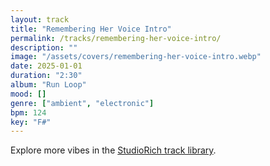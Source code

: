 ```yaml
---
layout: track
title: "Remembering Her Voice Intro"
permalink: /tracks/remembering-her-voice-intro/
description: ""
image: "/assets/covers/remembering-her-voice-intro.webp"
date: 2025-01-01
duration: "2:30"
album: "Run Loop"
mood: []
genre: ["ambient", "electronic"]
bpm: 124
key: "F#"
---
```


Explore more vibes in the [StudioRich track library](/tracks/).
